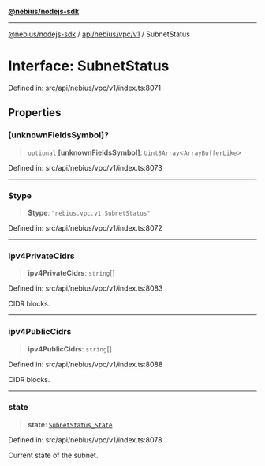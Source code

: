 [**@nebius/nodejs-sdk**](../../../../../README.md)

---

[@nebius/nodejs-sdk](../../../../../README.md) / [api/nebius/vpc/v1](../README.md) / SubnetStatus

# Interface: SubnetStatus

Defined in: src/api/nebius/vpc/v1/index.ts:8071

## Properties

### \[unknownFieldsSymbol\]?

> `optional` **\[unknownFieldsSymbol\]**: `Uint8Array`\<`ArrayBufferLike`\>

Defined in: src/api/nebius/vpc/v1/index.ts:8073

---

### $type

> **$type**: `"nebius.vpc.v1.SubnetStatus"`

Defined in: src/api/nebius/vpc/v1/index.ts:8072

---

### ipv4PrivateCidrs

> **ipv4PrivateCidrs**: `string`[]

Defined in: src/api/nebius/vpc/v1/index.ts:8083

CIDR blocks.

---

### ipv4PublicCidrs

> **ipv4PublicCidrs**: `string`[]

Defined in: src/api/nebius/vpc/v1/index.ts:8088

CIDR blocks.

---

### state

> **state**: [`SubnetStatus_State`](../type-aliases/SubnetStatus_State.md)

Defined in: src/api/nebius/vpc/v1/index.ts:8078

Current state of the subnet.
